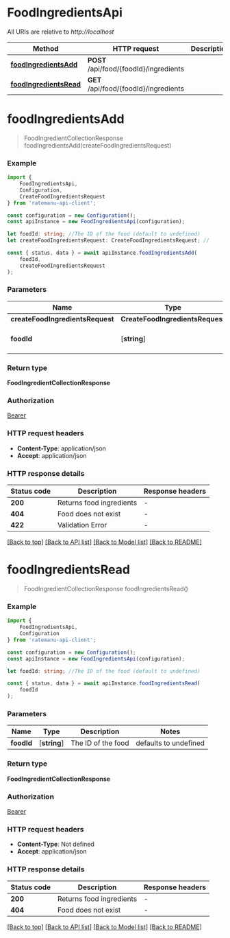 # FoodIngredientsApi

All URIs are relative to *http://localhost*

|Method | HTTP request | Description|
|------------- | ------------- | -------------|
|[**foodIngredientsAdd**](#foodingredientsadd) | **POST** /api/food/{foodId}/ingredients | |
|[**foodIngredientsRead**](#foodingredientsread) | **GET** /api/food/{foodId}/ingredients | |

# **foodIngredientsAdd**
> FoodIngredientCollectionResponse foodIngredientsAdd(createFoodIngredientsRequest)


### Example

```typescript
import {
    FoodIngredientsApi,
    Configuration,
    CreateFoodIngredientsRequest
} from 'ratemanu-api-client';

const configuration = new Configuration();
const apiInstance = new FoodIngredientsApi(configuration);

let foodId: string; //The ID of the food (default to undefined)
let createFoodIngredientsRequest: CreateFoodIngredientsRequest; //

const { status, data } = await apiInstance.foodIngredientsAdd(
    foodId,
    createFoodIngredientsRequest
);
```

### Parameters

|Name | Type | Description  | Notes|
|------------- | ------------- | ------------- | -------------|
| **createFoodIngredientsRequest** | **CreateFoodIngredientsRequest**|  | |
| **foodId** | [**string**] | The ID of the food | defaults to undefined|


### Return type

**FoodIngredientCollectionResponse**

### Authorization

[Bearer](../README.md#Bearer)

### HTTP request headers

 - **Content-Type**: application/json
 - **Accept**: application/json


### HTTP response details
| Status code | Description | Response headers |
|-------------|-------------|------------------|
|**200** | Returns food ingredients |  -  |
|**404** | Food does not exist |  -  |
|**422** | Validation Error |  -  |

[[Back to top]](#) [[Back to API list]](../README.md#documentation-for-api-endpoints) [[Back to Model list]](../README.md#documentation-for-models) [[Back to README]](../README.md)

# **foodIngredientsRead**
> FoodIngredientCollectionResponse foodIngredientsRead()


### Example

```typescript
import {
    FoodIngredientsApi,
    Configuration
} from 'ratemanu-api-client';

const configuration = new Configuration();
const apiInstance = new FoodIngredientsApi(configuration);

let foodId: string; //The ID of the food (default to undefined)

const { status, data } = await apiInstance.foodIngredientsRead(
    foodId
);
```

### Parameters

|Name | Type | Description  | Notes|
|------------- | ------------- | ------------- | -------------|
| **foodId** | [**string**] | The ID of the food | defaults to undefined|


### Return type

**FoodIngredientCollectionResponse**

### Authorization

[Bearer](../README.md#Bearer)

### HTTP request headers

 - **Content-Type**: Not defined
 - **Accept**: application/json


### HTTP response details
| Status code | Description | Response headers |
|-------------|-------------|------------------|
|**200** | Returns food ingredients |  -  |
|**404** | Food does not exist |  -  |

[[Back to top]](#) [[Back to API list]](../README.md#documentation-for-api-endpoints) [[Back to Model list]](../README.md#documentation-for-models) [[Back to README]](../README.md)

